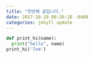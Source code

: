 ```yaml
---
title: "첫번째 글입니다."
date: 2017-10-20 08:26:28 -0400
categories: jekyll update
---
```

```python
def print_hi(name):
  print("hello", name)
print_hi('Tom')
```
